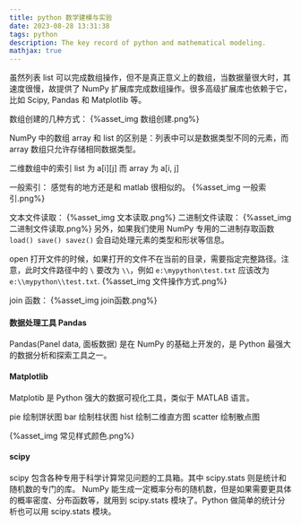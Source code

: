 ```yaml
---
title: python 数学建模与实验
date: 2023-08-28 13:31:38
tags: python
description: The key record of python and mathematical modeling.
mathjax: true
---
```

虽然列表 list 可以完成数组操作，但不是真正意义上的数组，当数据量很大时，其速度很慢，故提供了 NumPy 扩展库完成数组操作。很多高级扩展库也依赖于它，比如 Scipy, Pandas 和 Matplotlib 等。

数组创建的几种方式：
{%asset_img 数组创建.png%}

NumPy 中的数组 array 和 list 的区别是：列表中可以是数据类型不同的元素，而 array 数组只允许存储相同数据类型。

二维数组中的索引 list 为 a[i][j] 而 array 为 a[i, j]

一般索引：
感觉有的地方还是和 matlab 很相似的。
{%asset_img 一般索引.png%}

文本文件读取：
{%asset_img 文本读取.png%}
二进制文件读取：
{%asset_img 二进制文件读取.png%}
另外，如果我们使用 NumPy 专用的二进制存取函数 `load() save() savez()` 会自动处理元素的类型和形状等信息。

open 打开文件的时候，如果打开的文件不在当前的目录，需要指定完整路径。注意，此时文件路径中的 `\` 要改为 `\\`，例如 `e:\mypython\test.txt` 应该改为 `e:\\mypython\\test.txt`.
{%asset_img 文件操作方式.png%}

join 函数：
{%asset_img join函数.png%}

#### 数据处理工具 Pandas
Pandas(Panel data, 面板数据) 是在 NumPy 的基础上开发的，是 Python 最强大的数据分析和探索工具之一。

#### Matplotlib 
Matplotib 是 Python 强大的数据可视化工具，类似于 MATLAB 语言。

pie 绘制饼状图 bar 绘制柱状图 hist 绘制二维直方图 scatter 绘制散点图

{%asset_img 常见样式颜色.png%}

#### scipy 
scipy 包含各种专用于科学计算常见问题的工具箱。其中 scipy.stats 则是统计和随机数的专门的库。
NumPy 能生成一定概率分布的随机数，但是如果需要更具体的概率密度、分布函数等，就用到 scipy.stats 模块了。Python 做简单的统计分析也可以用 scipy.stats 模块。

### 